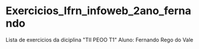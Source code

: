 # Exercicios_Ifrn_infoweb_2ano_fernando
Lista de exercicios da diciplina "TII PEOO T1"
Aluno: Fernando Rego do Vale
